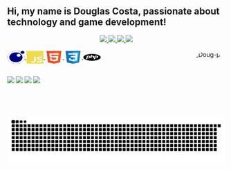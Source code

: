 ## Hi, my name is Douglas Costa, passionate about technology and game development!
<div align="center">
  <a href="https://github.com/k7doug">
  <img height="150em" src="https://github-readme-stats.vercel.app/api?username=k7doug&show_icons=true&theme=transparent&count_private=true"/>
  <img height="150em" src="https://github-readme-stats.vercel.app/api/top-langs/?username=k7doug&layout=compact&langs_count=7&theme=transparent"/>
  <img height="100em" src="https://spotify-github-profile.vercel.app/api/view.svg?uid=314fm6d2yjd24yo5xuc465xrmw7q&redirect=true][https://spotify-github-profile.vercel.app/api/view.svg?uid=314fm6d2yjd24yo5xuc465xrmw7q&cover_image=true&theme=natemoo-re&show_offline=true&bar_color=53b14f&bar_color_cover=true)">
  <img height="160em" src="https://lanyard.cnrad.dev/api/686489824546390026?borderRadius=5px&hideTimestamp=true&hideUser=true">
	  
</div>
<div style="display: inline_block"><br>
  <img align="center" alt="Doug-Js" height="30" width="40" src="https://raw.githubusercontent.com/devicons/devicon/master/icons/lua/lua-plain.svg">
  <img align="center" alt="Doug-Js" height="30" width="40" src="https://raw.githubusercontent.com/devicons/devicon/master/icons/javascript/javascript-plain.svg">
  <img align="center" alt="Doug-HTML" height="30" width="40" src="https://raw.githubusercontent.com/devicons/devicon/master/icons/html5/html5-original.svg">
  <img align="center" alt="Doug-CSS" height="30" width="40" src="https://raw.githubusercontent.com/devicons/devicon/master/icons/css3/css3-original.svg">
  <img align="center" alt="Doug-Js" height="30" width="40" src="https://raw.githubusercontent.com/devicons/devicon/master/icons/php/php-plain.svg">
  <img align="right" alt="Doug-pic" height="150" style="border-radius:50px;" src="https://cdn.discordapp.com/attachments/902229771717595226/945551094644342845/Webp.net-gifmaker_1.gif">
</div>
  
  ##
 
<div> 
  <a href="https://instagram.com/k7doug" target="_blank"><img src="https://img.shields.io/badge/-Instagram-%23E4405F?style=for-the-badge&logo=instagram&logoColor=white" target="_blank"></a>
 	<a href="https://www.twitch.tv/k7doug" target="_blank"><img src="https://img.shields.io/badge/Twitch-9146FF?style=for-the-badge&logo=twitch&logoColor=white" target="_blank"></a>
 <a href="https://discord.com/users/686489824546390026" target="_blank"><img src="https://img.shields.io/badge/Discord-7289DA?style=for-the-badge&logo=discord&logoColor=white" target="_blank"></a> 
  <a href = "mailto:didoxpx@gmail.com"><img src="https://img.shields.io/badge/-Gmail-%23333?style=for-the-badge&logo=gmail&logoColor=white" target="_blank"></a>
 
  ![Snake animation](https://github.com/k7doug/k7doug/blob/output/github-contribution-grid-snake.svg)
 
</div>
